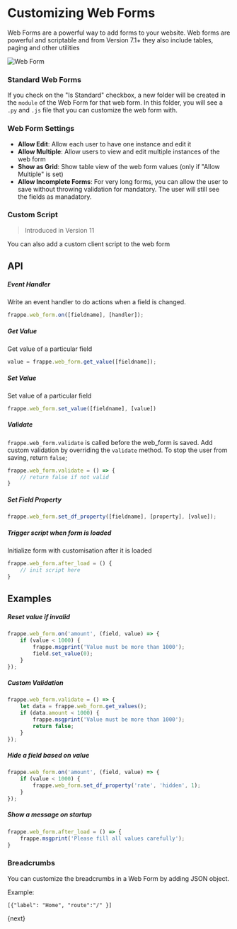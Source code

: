 <!-- base_template: frappe_io/www/frappe/frappe_base.html --><!-- add-breadcrumbs -->
# Customizing Web Forms

Web Forms are a powerful way to add forms to your website. Web forms are powerful and scriptable and from Version 7.1+ they also include tables, paging and other utilities

<img class="screenshot" alt="Web Form" src="/docs/assets/img/portals/sample-web-form.png">

### Standard Web Forms

If you check on the "Is Standard" checkbox, a new folder will be created in the `module` of the Web Form for that web form. In this folder, you will see a `.py` and `.js` file that you can customize the web form with.

### Web Form Settings

- **Allow Edit**: Allow each user to have one instance and edit it
- **Allow Multiple**: Allow users to view and edit multiple instances of the web form
- **Show as Grid**: Show table view of the web form values (only if "Allow Multiple" is set)
- **Allow Incomplete Forms**: For very long forms, you can allow the user to save without throwing validation for mandatory. The user will still see the fields as manadatory.

### Custom Script

> Introduced in Version 11

You can also add a custom client script to the web form

## API

##### Event Handler

Write an event handler to do actions when a field is changed.

```js
frappe.web_form.on([fieldname], [handler]);
```

##### Get Value

Get value of a particular field

```js
value = frappe.web_form.get_value([fieldname]);
```

##### Set Value

Set value of a particular field

```js
frappe.web_form.set_value([fieldname], [value])
```

##### Validate

`frappe.web_form.validate` is called before the web_form is saved. Add custom validation by overriding the `validate` method. To stop the user from saving, return `false`;

```js
frappe.web_form.validate = () => {
	// return false if not valid
}
```

##### Set Field Property

```js
frappe.web_form.set_df_property([fieldname], [property], [value]);
```

##### Trigger script when form is loaded

Initialize form with customisation after it is loaded

```js
frappe.web_form.after_load = () {
	// init script here
}
```

## Examples

##### Reset value if invalid

```js
frappe.web_form.on('amount', (field, value) => {
	if (value < 1000) {
		frappe.msgprint('Value must be more than 1000');
		field.set_value(0);
	}
});
```

##### Custom Validation

```js
frappe.web_form.validate = () => {
	let data = frappe.web_form.get_values();
	if (data.amount < 1000) {
		frappe.msgprint('Value must be more than 1000');
		return false;
	}
});
```

##### Hide a field based on value

```js
frappe.web_form.on('amount', (field, value) => {
	if (value < 1000) {
		frappe.web_form.set_df_property('rate', 'hidden', 1);
	}
});
```

##### Show a message on startup

```js
frappe.web_form.after_load = () => {
	frappe.msgprint('Please fill all values carefully');
}
```

### Breadcrumbs

You can customize the breadcrumbs in a Web Form by adding JSON object.

Example:

```
[{"label": "Home", "route":"/" }]
```

{next}
